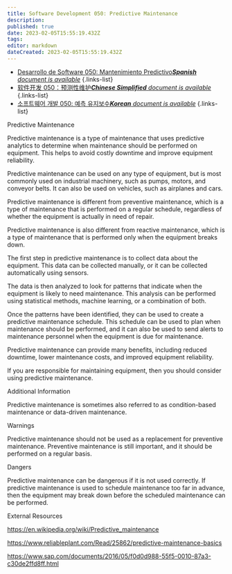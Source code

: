 ```yaml
---
title: Software Development 050: Predictive Maintenance
description: 
published: true
date: 2023-02-05T15:55:19.432Z
tags: 
editor: markdown
dateCreated: 2023-02-05T15:55:19.432Z
---
```


- [Desarrollo de Software 050: Mantenimiento Predictivo***Spanish** document is available*](/es/Knowledge-base/Software-Development/Learning/software-development-050-predictive-maintenance)
{.links-list}
- [软件开发 050：预测性维护***Chinese Simplified** document is available*](/zh/Knowledge-base/Software-Development/Learning/software-development-050-predictive-maintenance)
{.links-list}
- [소프트웨어 개발 050: 예측 유지보수***Korean** document is available*](/ko/Knowledge-base/Software-Development/Learning/software-development-050-predictive-maintenance)
{.links-list}


Predictive Maintenance

Predictive maintenance is a type of maintenance that uses predictive analytics to determine when maintenance should be performed on equipment. This helps to avoid costly downtime and improve equipment reliability.

Predictive maintenance can be used on any type of equipment, but is most commonly used on industrial machinery, such as pumps, motors, and conveyor belts. It can also be used on vehicles, such as airplanes and cars.

Predictive maintenance is different from preventive maintenance, which is a type of maintenance that is performed on a regular schedule, regardless of whether the equipment is actually in need of repair.

Predictive maintenance is also different from reactive maintenance, which is a type of maintenance that is performed only when the equipment breaks down.

The first step in predictive maintenance is to collect data about the equipment. This data can be collected manually, or it can be collected automatically using sensors.

The data is then analyzed to look for patterns that indicate when the equipment is likely to need maintenance. This analysis can be performed using statistical methods, machine learning, or a combination of both.

Once the patterns have been identified, they can be used to create a predictive maintenance schedule. This schedule can be used to plan when maintenance should be performed, and it can also be used to send alerts to maintenance personnel when the equipment is due for maintenance.

Predictive maintenance can provide many benefits, including reduced downtime, lower maintenance costs, and improved equipment reliability.

If you are responsible for maintaining equipment, then you should consider using predictive maintenance.

Additional Information

Predictive maintenance is sometimes also referred to as condition-based maintenance or data-driven maintenance.

Warnings

Predictive maintenance should not be used as a replacement for preventive maintenance. Preventive maintenance is still important, and it should be performed on a regular basis.

Dangers

Predictive maintenance can be dangerous if it is not used correctly. If predictive maintenance is used to schedule maintenance too far in advance, then the equipment may break down before the scheduled maintenance can be performed.

External Resources

https://en.wikipedia.org/wiki/Predictive_maintenance

https://www.reliableplant.com/Read/25862/predictive-maintenance-basics

https://www.sap.com/documents/2016/05/f0d0d988-55f5-0010-87a3-c30de2ffd8ff.html
